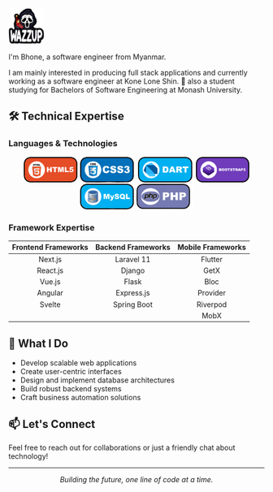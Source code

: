 <img src="https://github.com/Irom-codesjavanhtm/Dev-Irom/blob/main/Wazzup.png" alt="WAZZUP" height="70"/>

I'm Bhone, a software engineer from Myanmar.

I am mainly interested in producing full stack applications and currently working as a software engineer at Kone Lone Shin.
📌 also a student studying for Bachelors of Software Engineering at Monash University.

## 🛠️ Technical Expertise

### Languages & Technologies
<div align="center">
  <img src="https://github.com/Irom-codesjavanhtm/Dev-Irom/blob/main/assets/HTML.jpg" alt="HTML5" height="50"/>
  <img src="https://github.com/Irom-codesjavanhtm/Dev-Irom/blob/main/assets/CSS.jpg" alt="CSS3" height="50"/>
  <img src="https://github.com/Irom-codesjavanhtm/Dev-Irom/blob/main/assets/Dart.jpg" alt="Dart" height="50"/>
  <img src="https://github.com/Irom-codesjavanhtm/Dev-Irom/blob/main/assets/BOOTSTRAP.jpg" alt="Bootstrap" height="50"/>
  <img src="https://github.com/Irom-codesjavanhtm/Dev-Irom/blob/main/assets/MySQL.svg.jpg" alt="MySQL" height="50"/>
  <img src="https://github.com/Irom-codesjavanhtm/Dev-Irom/blob/main/assets/PHP.jpg" alt="PHP" height="50"/>
</div>

### Framework Expertise

| Frontend Frameworks | Backend Frameworks | Mobile Frameworks |
|:------------------:|:------------------:|:-----------------:|
| Next.js            | Laravel 11         | Flutter           |
| React.js           | Django             | GetX              |
| Vue.js             | Flask              | Bloc              |
| Angular            | Express.js         | Provider          |
| Svelte             | Spring Boot        | Riverpod          |
|                    |                    | MobX              |

## 🚀 What I Do
- Develop scalable web applications
- Create user-centric interfaces
- Design and implement database architectures
- Build robust backend systems
- Craft business automation solutions

## 📫 Let's Connect
Feel free to reach out for collaborations or just a friendly chat about technology!

---
<div align="center">
  <i>Building the future, one line of code at a time.</i>
</div>
